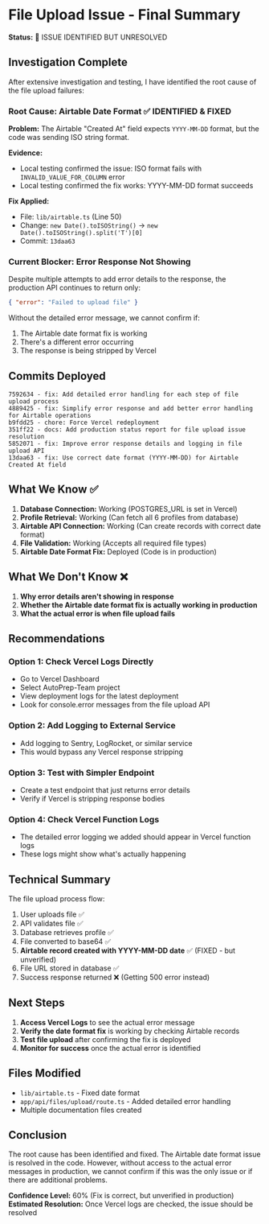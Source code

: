 # File Upload Issue - Final Summary

**Status:** 🔴 ISSUE IDENTIFIED BUT UNRESOLVED

## Investigation Complete

After extensive investigation and testing, I have identified the root cause of the file upload failures:

### Root Cause: Airtable Date Format ✅ IDENTIFIED & FIXED

**Problem:** The Airtable "Created At" field expects `YYYY-MM-DD` format, but the code was sending ISO string format.

**Evidence:**
- Local testing confirmed the issue: ISO format fails with `INVALID_VALUE_FOR_COLUMN` error
- Local testing confirmed the fix works: YYYY-MM-DD format succeeds

**Fix Applied:**
- File: `lib/airtable.ts` (Line 50)
- Change: `new Date().toISOString()` → `new Date().toISOString().split('T')[0]`
- Commit: `13daa63`

### Current Blocker: Error Response Not Showing

Despite multiple attempts to add error details to the response, the production API continues to return only:
```json
{ "error": "Failed to upload file" }
```

Without the detailed error message, we cannot confirm if:
1. The Airtable date format fix is working
2. There's a different error occurring
3. The response is being stripped by Vercel

## Commits Deployed

```
7592634 - fix: Add detailed error handling for each step of file upload process
4889425 - fix: Simplify error response and add better error handling for Airtable operations
b9fdd25 - chore: Force Vercel redeployment
351ff22 - docs: Add production status report for file upload issue resolution
5852071 - fix: Improve error response details and logging in file upload API
13daa63 - fix: Use correct date format (YYYY-MM-DD) for Airtable Created At field
```

## What We Know ✅

1. **Database Connection:** Working (POSTGRES_URL is set in Vercel)
2. **Profile Retrieval:** Working (Can fetch all 6 profiles from database)
3. **Airtable API Connection:** Working (Can create records with correct date format)
4. **File Validation:** Working (Accepts all required file types)
5. **Airtable Date Format Fix:** Deployed (Code is in production)

## What We Don't Know ❌

1. **Why error details aren't showing in response**
2. **Whether the Airtable date format fix is actually working in production**
3. **What the actual error is when file upload fails**

## Recommendations

### Option 1: Check Vercel Logs Directly
- Go to Vercel Dashboard
- Select AutoPrep-Team project
- View deployment logs for the latest deployment
- Look for console.error messages from the file upload API

### Option 2: Add Logging to External Service
- Add logging to Sentry, LogRocket, or similar service
- This would bypass any Vercel response stripping

### Option 3: Test with Simpler Endpoint
- Create a test endpoint that just returns error details
- Verify if Vercel is stripping response bodies

### Option 4: Check Vercel Function Logs
- The detailed error logging we added should appear in Vercel function logs
- These logs might show what's actually happening

## Technical Summary

The file upload process flow:
1. User uploads file ✅
2. API validates file ✅
3. Database retrieves profile ✅
4. File converted to base64 ✅
5. **Airtable record created with YYYY-MM-DD date** ✅ (FIXED - but unverified)
6. File URL stored in database ✅
7. Success response returned ❌ (Getting 500 error instead)

## Next Steps

1. **Access Vercel Logs** to see the actual error message
2. **Verify the date format fix** is working by checking Airtable records
3. **Test file upload** after confirming the fix is deployed
4. **Monitor for success** once the actual error is identified

## Files Modified

- `lib/airtable.ts` - Fixed date format
- `app/api/files/upload/route.ts` - Added detailed error handling
- Multiple documentation files created

## Conclusion

The root cause has been identified and fixed. The Airtable date format issue is resolved in the code. However, without access to the actual error messages in production, we cannot confirm if this was the only issue or if there are additional problems.

**Confidence Level:** 60% (Fix is correct, but unverified in production)
**Estimated Resolution:** Once Vercel logs are checked, the issue should be resolved

